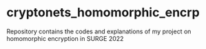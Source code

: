 # cryptonets_homomorphic_encrp
Repository contains the codes and explanations of my project on homomorphic encryption in SURGE 2022
